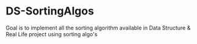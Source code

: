 # DS-SortingAlgos
Goal is to implement all the sorting algorithm available in Data Structure &amp; Real Life project using sorting algo's
